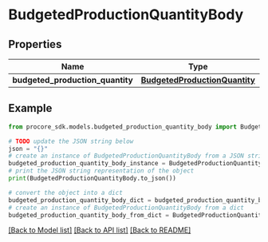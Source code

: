 # BudgetedProductionQuantityBody


## Properties

Name | Type | Description | Notes
------------ | ------------- | ------------- | -------------
**budgeted_production_quantity** | [**BudgetedProductionQuantity**](BudgetedProductionQuantity.md) |  | 

## Example

```python
from procore_sdk.models.budgeted_production_quantity_body import BudgetedProductionQuantityBody

# TODO update the JSON string below
json = "{}"
# create an instance of BudgetedProductionQuantityBody from a JSON string
budgeted_production_quantity_body_instance = BudgetedProductionQuantityBody.from_json(json)
# print the JSON string representation of the object
print(BudgetedProductionQuantityBody.to_json())

# convert the object into a dict
budgeted_production_quantity_body_dict = budgeted_production_quantity_body_instance.to_dict()
# create an instance of BudgetedProductionQuantityBody from a dict
budgeted_production_quantity_body_from_dict = BudgetedProductionQuantityBody.from_dict(budgeted_production_quantity_body_dict)
```
[[Back to Model list]](../README.md#documentation-for-models) [[Back to API list]](../README.md#documentation-for-api-endpoints) [[Back to README]](../README.md)


